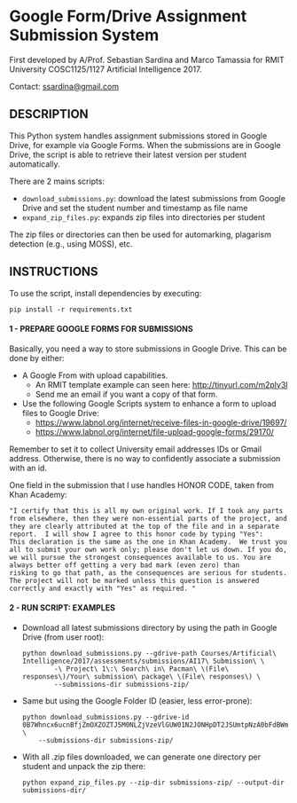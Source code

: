 # Google Form/Drive Assignment Submission System #

First developed by A/Prof. Sebastian Sardina and Marco Tamassia for RMIT University COSC1125/1127 Artificial Intelligence 2017.

Contact: ssardina@gmail.com


## DESCRIPTION

This Python system handles assignment submissions stored in Google Drive, for example via Google Forms. 
When the submissions are in Google Drive, the script is able to retrieve their latest version per student automatically.

There are 2 mains scripts:

- `download_submissions.py`: 
    download the latest submissions from Google Drive and set the student number and timestamp as file name
- `expand_zip_files.py`:
    expands zip files into directories per student


The zip files or directories can then be used for automarking, plagarism detection (e.g., using MOSS), etc.


## INSTRUCTIONS 

To use the script, install dependencies by executing:

```
pip install -r requirements.txt
```

#### 1 - PREPARE GOOGLE FORMS FOR SUBMISSIONS ####

Basically, you need a way to store submissions in Google Drive. This can be done by either:

- A Google From with upload capabilities.
    - An RMIT template example can seen here: http://tinyurl.com/m2ply3l
    - Send me an email if you want a copy of that form.
- Use the following Google Scripts system to enhance a form to upload files to Google Drive:
    - https://www.labnol.org/internet/receive-files-in-google-drive/19697/
    - https://www.labnol.org/internet/file-upload-google-forms/29170/

Remember to set it to collect University email addresses IDs or Gmail address.  Otherwise, there is no way to confidently associate a submission with an id.

One field in the submission that I use handles HONOR CODE, taken from Khan Academy:

```
"I certify that this is all my own original work. If I took any parts from elsewhere, then they were non-essential parts of the project, and they are clearly attributed at the top of the file and in a separate report.  I will show I agree to this honor code by typing "Yes":
This declaration is the same as the one in Khan Academy.  We trust you all to submit your own work only; please don't let us down. If you do, we will pursue the strongest consequences available to us. You are always better off getting a very bad mark (even zero) than 
risking to go that path, as the consequences are serious for students. The project will not be marked unless this question is answered correctly and exactly with "Yes" as required. "
```

#### 2 - RUN SCRIPT: EXAMPLES 

- Download all latest submissions directory by using the path in Google Drive (from user root):
    
    ```
    python download_submissions.py --gdrive-path Courses/Artificial\ Intelligence/2017/assessments/submissions/AI17\ Submission\ \
            -\ Project\ 1\:\ Search\ in\ Pacman\ \(File\ responses\)/Your\ submission\ package\ \(File\ responses\) \
            --submissions-dir submissions-zip/
    ```
       
- Same but using the Google Folder ID (easier, less error-prone):

    ```
    python download_submissions.py --gdrive-id 0B7Whncx6ucnBfjZmOXZOZTJ5M0NLZjVzeVlGUW01N2JONHpDT2JSUmtpNzA0bFdBWmhFbVU \
        --submissions-dir submissions-zip/
    ```
    
- With all .zip files downloaded, we can generate one directory per student and unpack the zip there:

    ```
    python expand_zip_files.py --zip-dir submissions-zip/ --output-dir submissions-dir/
    ```


